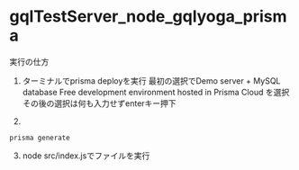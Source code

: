 # gqlTestServer_node_gqlyoga_prisma
実行の仕方
1. ターミナルでprisma deployを実行
最初の選択でDemo server + MySQL database      Free development environment hosted in Prisma Cloud を選択
その後の選択は何も入力せずenterキー押下

2. 
```terminal:terminal
prisma generate
```

3. node src/index.jsでファイルを実行
